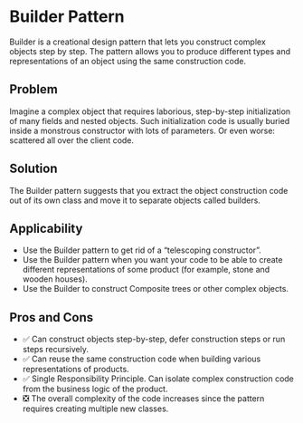 # Builder Pattern

Builder is a creational design pattern that lets you construct complex objects step by step. 
The pattern allows you to produce different types and representations of an object using the same construction code.

## Problem

Imagine a complex object that requires laborious, step-by-step initialization of many fields and nested objects. 
Such initialization code is usually buried inside a monstrous constructor with lots of parameters. 
Or even worse: scattered all over the client code.

## Solution

The Builder pattern suggests that you extract the object construction code out of its own class and move it to separate objects called builders.

## Applicability

* Use the Builder pattern to get rid of a “telescoping constructor”.
* Use the Builder pattern when you want your code to be able to create different representations of some product (for example, stone and wooden houses).
* Use the Builder to construct Composite trees or other complex objects.

## Pros and Cons

* ✅ Can construct objects step-by-step, defer construction steps or run steps recursively.
* ✅ Can reuse the same construction code when building various representations of products.
* ✅ Single Responsibility Principle. Can isolate complex construction code from the business logic of the product.
* ❎ The overall complexity of the code increases since the pattern requires creating multiple new classes.